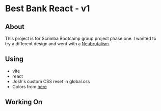 # Best Bank React - v1

## About

This project is for Scrimba Bootcamp group project phase one.
I wanted to try a different design and went with a [Neubrutalism](https://hype4.academy/articles/design/neubrutalism-is-taking-over-web).

## Using

- vite
- react
- Josh's custom CSS reset in global.css
- Colors from [here](https://coolors.co/palette/5b9dd4-0f3445-7e9a9a-467187-fe7801)

## Working On
